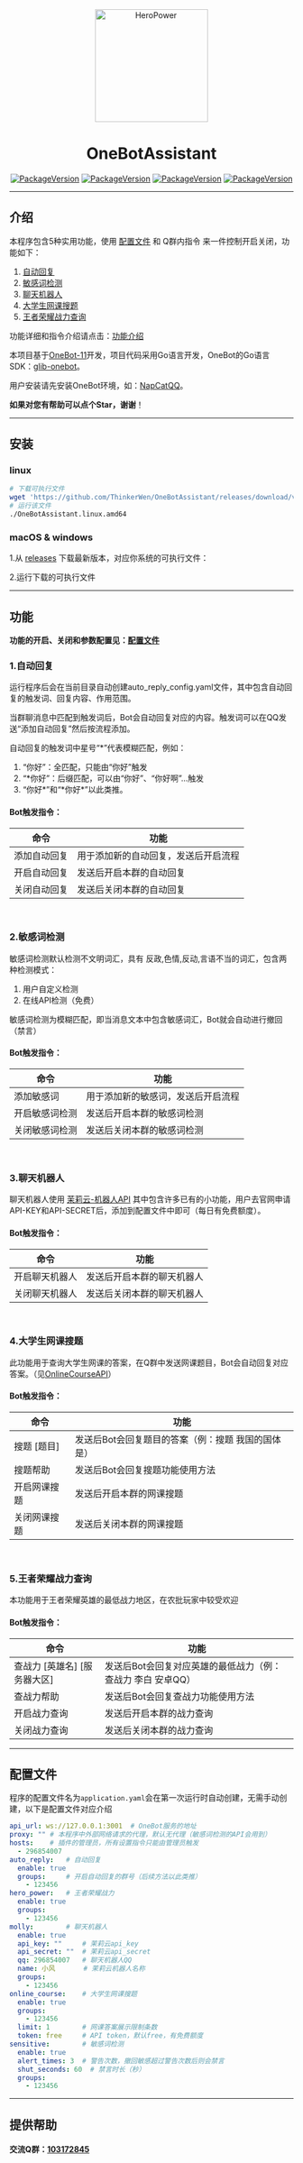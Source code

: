 <div align="center">
    <img src="https://www.hive-net.cn/Assets/SiteGlobal/Hive_blank.png" width="200" alt="HeroPower"/>
    <h1>OneBotAssistant</h1>

[![PackageVersion](https://img.shields.io/badge/Code-Github-red)](https://github.com/ThinkerWen/OneBotAssistant)
[![PackageVersion](https://img.shields.io/badge/Go-1.22.1-blue)](https://go.dev/dl/)
[![PackageVersion](https://img.shields.io/badge/OneBot-11-brightgreen)](https://github.com/botuniverse/onebot-11)
[![PackageVersion](https://img.shields.io/badge/download-release-blue)](https://github.com/ThinkerWen/OneBotAssistant/releases)
</div>

----

## 介绍

本程序包含5种实用功能，使用 [配置文件](#配置文件) 和 Q群内指令 来一件控制开启关闭，功能如下：
1. [自动回复](#1自动回复)
2. [敏感词检测](#2敏感词检测)
3. [聊天机器人](#3聊天机器人)
4. [大学生网课搜题](#4大学生网课搜题)
5. [王者荣耀战力查询](#5王者荣耀战力查询)

功能详细和指令介绍请点击：[功能介绍](#功能)

本项目基于[OneBot-11](https://github.com/botuniverse/onebot-11)开发，项目代码采用Go语言开发，OneBot的Go语言SDK：[glib-onebot](https://github.com/ThinkerWen/glib-onebot)。

用户安装请先安装OneBot环境，如：[NapCatQQ](https://github.com/NapNeko/NapCatQQ)。

**如果对您有帮助可以点个Star，谢谢**！
****

## 安装

### linux
```bash
# 下载可执行文件
wget 'https://github.com/ThinkerWen/OneBotAssistant/releases/download/v0.1.0/OneBotAssistant.linux.amd64'
# 运行该文件
./OneBotAssistant.linux.amd64
```

### macOS & windows
1.从 [releases](https://github.com/ThinkerWen/OneBotAssistant/releases) 下载最新版本，对应你系统的可执行文件：

2.运行下载的可执行文件


****

## 功能

**功能的开启、关闭和参数配置见：[配置文件](#配置文件)**

### 1.自动回复
运行程序后会在当前目录自动创建auto_reply_config.yaml文件，其中包含自动回复的触发词、回复内容、作用范围。

当群聊消息中匹配到触发词后，Bot会自动回复对应的内容。触发词可以在QQ发送“添加自动回复”然后按流程添加。

自动回复的触发词中星号“*”代表模糊匹配，例如：
1. “你好”：全匹配，只能由“你好”触发
2. “\*你好”：后缀匹配，可以由“你好”、“你好啊”...触发
3. “你好*”和“\*你好\*”以此类推。

#### Bot触发指令：

| 命令     | 功能                 |
|--------|--------------------|
| 添加自动回复 | 用于添加新的自动回复，发送后开启流程 |
| 开启自动回复 | 发送后开启本群的自动回复       |
| 关闭自动回复 | 发送后关闭本群的自动回复       |

<br>

### 2.敏感词检测
敏感词检测默认检测不文明词汇，具有 反政,色情,反动,言语不当的词汇，包含两种检测模式：
1. 用户自定义检测
2. 在线API检测（免费）

敏感词检测为模糊匹配，即当消息文本中包含敏感词汇，Bot就会自动进行撤回（禁言）
#### Bot触发指令：
| 命令      | 功能                |
|---------|-------------------|
| 添加敏感词   | 用于添加新的敏感词，发送后开启流程 |
| 开启敏感词检测 | 发送后开启本群的敏感词检测     |
| 关闭敏感词检测 | 发送后关闭本群的敏感词检测     |

<br>

### 3.聊天机器人
聊天机器人使用 [茉莉云-机器人API](https://mlyai.com/) 其中包含许多已有的小功能，用户去官网申请API-KEY和API-SECRET后，添加到配置文件中即可（每日有免费额度）。
#### Bot触发指令：
| 命令      | 功能                |
|---------|-------------------|
| 开启聊天机器人 | 发送后开启本群的聊天机器人     |
| 关闭聊天机器人 | 发送后关闭本群的聊天机器人     |

<br>

### 4.大学生网课搜题
此功能用于查询大学生网课的答案，在Q群中发送网课题目，Bot会自动回复对应答案。（见[OnlineCourseAPI](https://github.com/ThinkerWen/OnlineCourseAPI)）
#### Bot触发指令：
| 命令     | 功能                          |
|--------|-----------------------------|
| 搜题 [题目]  | 发送后Bot会回复题目的答案（例：搜题 我国的国体是） |
| 搜题帮助   | 发送后Bot会回复搜题功能使用方法           |
| 开启网课搜题 | 发送后开启本群的网课搜题                |
| 关闭网课搜题 | 发送后关闭本群的网课搜题                |

<br>

### 5.王者荣耀战力查询
本功能用于王者荣耀英雄的最低战力地区，在农批玩家中较受欢迎
#### Bot触发指令：
| 命令                | 功能                                |
|-------------------|-----------------------------------|
| 查战力 [英雄名] [服务器大区] | 发送后Bot会回复对应英雄的最低战力（例：查战力 李白 安卓QQ） |
| 查战力帮助             | 发送后Bot会回复查战力功能使用方法                |
| 开启战力查询            | 发送后开启本群的战力查询                      |
| 关闭战力查询            | 发送后关闭本群的战力查询                      |
****

## 配置文件
程序的配置文件名为`application.yaml`会在第一次运行时自动创建，无需手动创建，以下是配置文件对应介绍
```yaml
api_url: ws://127.0.0.1:3001  # OneBot服务的地址
proxy: "" # 本程序中外部网络请求的代理，默认无代理（敏感词检测的API会用到）
hosts:    # 插件的管理员，所有设置指令只能由管理员触发
  - 296854007
auto_reply:   # 自动回复
  enable: true
  groups:     # 开启自动回复的群号（后续方法以此类推）
    - 123456
hero_power:   # 王者荣耀战力
  enable: true
  groups:
    - 123456
molly:        # 聊天机器人
  enable: true
  api_key: ""     # 茉莉云api_key
  api_secret: ""  # 茉莉云api_secret
  qq: 296854007   # 聊天机器人QQ
  name: 小风       # 茉莉云机器人名称
  groups:
    - 123456
online_course:    # 大学生网课搜题
  enable: true
  groups:
    - 123456
  limit: 1        # 网课答案展示限制条数
  token: free     # API token，默认free，有免费额度
sensitive:        # 敏感词检测
  enable: true
  alert_times: 3  # 警告次数，撤回敏感超过警告次数后则会禁言
  shut_seconds: 60  # 禁言时长（秒）
  groups:
    - 123456
```

****

## 提供帮助

#### 交流Q群：[103172845](https://h5.qun.qq.com/h5/jump-page/index.html?sid=2&isQim=false&src_type=internal&version=1&uin=103172845&card_type=group&source=qrcode&jump_from=&auth=&authSig=ssD9NFl2r5rHhGL4SvyIF56kSJi33zxFu2LqZ0XvUUGIZN3CyhCanNyji7cNXAwo&source_id=2_40001)